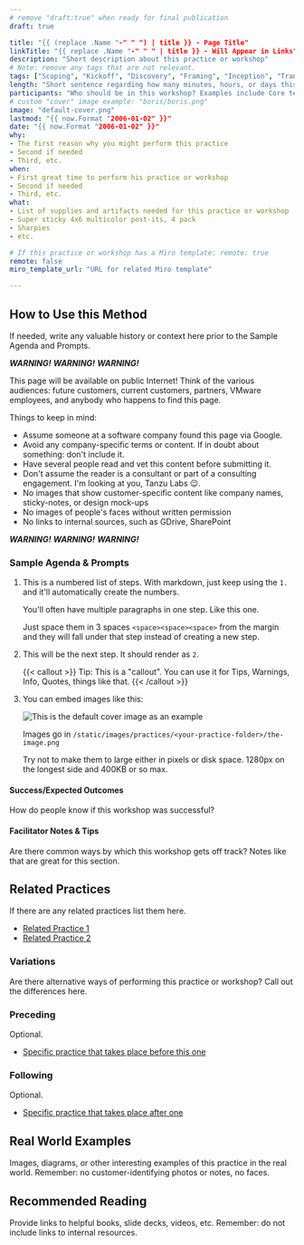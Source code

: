 ```yaml
---
# remove "draft:true" when ready for final publication 
draft: true

title: "{{ (replace .Name "-" " ") | title }} - Page Title"
linkTitle: "{{ replace .Name "-" " " | title }} - Will Appear in Links"
description: "Short description about this practice or workshop"
# Note: remove any tags that are not relevant.
tags: ["Scoping", "Kickoff", "Discovery", "Framing", "Inception", "Transition", "Modernization", "Delivery"]
length: "Short sentence regarding how many minutes, hours, or days this workshop takes"
participants: "Who should be in this workshop? Examples include Core team, product stakeholders, designers, developers, etc."
# custom "cover" image example: "boris/boris.png"
image: "default-cover.png" 
lastmod: "{{ now.Format "2006-01-02" }}"
date: "{{ now.Format "2006-01-02" }}"
why: 
- The first reason why you might perform this practice
- Second if needed
- Third, etc.
when:
- First great time to perform his practice or workshop
- Second if needed
- Third, etc.
what:
- List of supplies and artifacts needed for this practice or workshop
- Super sticky 4x6 multicolor post-its, 4 pack
- Sharpies
- etc.

# If this practice or workshop has a Miro template: remote: true
remote: false
miro_template_url: "URL for related Miro template" 

---
```

## How to Use this Method
If needed, write any valuable history or context here prior to the Sample Agenda and Prompts.

***WARNING!*** ***WARNING!*** ***WARNING!*** 
 
This page will be available on public Internet! Think of the various audiences: future customers, current customers, partners, VMware employees, and anybody who happens to find this page. 

Things to keep in mind: 
 
- Assume someone at a software company found this page via Google.
- Avoid any company-specific terms or content. If in doubt about something: don't include it.
- Have several people read and vet this content before submitting it.   
- Don't assume the reader is a consultant or part of a consulting engagement. I'm looking at you, Tanzu Labs 😉. 
- No images that show customer-specific content like company names, sticky-notes, or design mock-ups
- No images of people's faces without written permission
- No links to internal sources, such as GDrive, SharePoint 
  
***WARNING!*** ***WARNING!*** ***WARNING!*** 

### Sample Agenda & Prompts
1. This is a numbered list of steps. With markdown, just keep using the `1.` and it'll automatically create the numbers.

   You'll often have multiple paragraphs in one step. Like this one.
   
   Just space them in 3 spaces `<space><space><space>` from the margin and they will fall under that step instead of creating a new step.

1. This will be the next step. It should render as `2`.

   {{< callout >}}
   Tip: This is a "callout". You can use it for Tips, Warnings, Info, Quotes, things like that. 
   {{< /callout >}}

1. You can embed images like this: 

   ![This is the default cover image as an example](images/default-cover.png)
   
   Images go in `/static/images/practices/<your-practice-folder>/the-image.png`
   
   Try not to make them to large either in pixels or disk space. 1280px on the longest side and 400KB or so max. 

#### Success/Expected Outcomes
How do people know if this workshop was successful? 

#### Facilitator Notes & Tips
Are there common ways by which this workshop gets off track? Notes like that are great for this section.

## Related Practices
If there are any related practices list them here.

- [Related Practice 1](/practices/related-practice-1)
- [Related Practice 2](/practices/related-practice-2)

### Variations
Are there alternative ways of performing this practice or workshop? Call out the differences here.

### Preceding
Optional.

- [Specific practice that takes place before this one](/practices/related-practice-before)
 
### Following
Optional.

- [Specific practice that takes place after one](/practices/related-practice-after)

## Real World Examples
Images, diagrams, or other interesting examples of this practice in the real world. Remember: no customer-identifying photos or notes, no faces. 

## Recommended Reading
Provide links to helpful books, slide decks, videos, etc. Remember: do not include links to internal resources.
